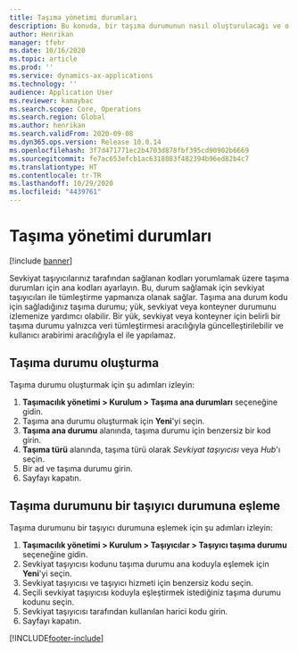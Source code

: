 ```yaml
---
title: Taşıma yönetimi durumları
description: Bu konuda, bir taşıma durumunun nasıl oluşturulacağı ve o durumun bir taşıyıcı durumuna nasıl eşleneceği açıklanmaktadır.
author: Henrikan
manager: tfehr
ms.date: 10/16/2020
ms.topic: article
ms.prod: ''
ms.service: dynamics-ax-applications
ms.technology: ''
audience: Application User
ms.reviewer: kamaybac
ms.search.scope: Core, Operations
ms.search.region: Global
ms.author: henrikan
ms.search.validFrom: 2020-09-08
ms.dyn365.ops.version: Release 10.0.14
ms.openlocfilehash: 3f7d471771ec2b4703d878fbf395cd90902b6669
ms.sourcegitcommit: fe7ac653efcb1ac6318083f482394b96ed82b4c7
ms.translationtype: HT
ms.contentlocale: tr-TR
ms.lasthandoff: 10/29/2020
ms.locfileid: "4439761"
---
```

# <a name="transportation-management-statuses"></a>Taşıma yönetimi durumları

[!include [banner](../includes/banner.md)]

Sevkiyat taşıyıcılarınız tarafından sağlanan kodları yorumlamak üzere taşıma durumları için ana kodları ayarlayın. Bu, durum sağlamak için sevkiyat taşıyıcıları ile tümleştirme yapmanıza olanak sağlar. Taşıma ana durum kodu için sağladığınız taşıma durumu; yük, sevkiyat veya konteyner durumunu izlemenize yardımcı olabilir. Bir yük, sevkiyat veya konteyner için belirli bir taşıma durumu yalnızca veri tümleştirmesi aracılığıyla güncelleştirilebilir ve kullanıcı arabirimi aracılığıyla el ile yapılamaz.

## <a name="create-a-transportation-status"></a>Taşıma durumu oluşturma

Taşıma durumu oluşturmak için şu adımları izleyin:

1. **Taşımacılık yönetimi \> Kurulum \> Taşıma ana durumları** seçeneğine gidin.
1. Taşıma ana durumu oluşturmak için **Yeni**'yi seçin.
1. **Taşıma ana durumu** alanında, taşıma durumu için benzersiz bir kod girin.
1. **Taşıma türü** alanında, taşıma türü olarak *Sevkiyat taşıyıcısı* veya *Hub*'ı seçin.
1. Bir ad ve taşıma durumu girin.
1. Sayfayı kapatın.

## <a name="map-a-transportation-status-to-a-carrier-status"></a>Taşıma durumunu bir taşıyıcı durumuna eşleme

Taşıma durumunu bir taşıyıcı durumuna eşlemek için şu adımları izleyin:

1. **Taşımacılık yönetimi \> Kurulum \> Taşıyıcılar \> Taşıyıcı taşıma durumu** seçeneğine gidin.
1. Sevkiyat taşıyıcısı kodunu taşıma durumu ana koduyla eşlemek için **Yeni**'yi seçin.
1. Sevkiyat taşıyıcısı ve taşıyıcı hizmeti için benzersiz kodu seçin.
1. Seçili sevkiyat taşıyıcısı koduyla eşleştirmek istediğiniz taşıma durumu kodunu seçin.
1. Sevkiyat taşıyıcısı tarafından kullanılan harici kodu girin.
1. Sayfayı kapatın.


[!INCLUDE[footer-include](../../includes/footer-banner.md)]